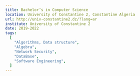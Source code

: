 ```yaml
---
title: Bachelor’s in Computer Science
location: University of Constantine 2, Constantine Algeria
url: http://univ-constantine2.dz/?lang=ar
institute: University of Constantine 2
date: 2019-2022
tags:
  [
    "Algorithms, Data structure",
    "Algebra",
    "Network Security",
    "DataBase",
    "Software Engineering",
  ]
---
```

